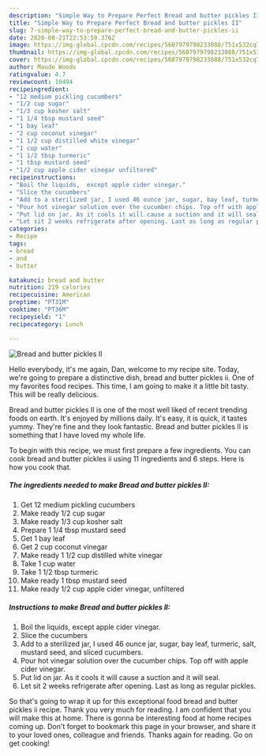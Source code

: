 ```yaml
---
description: "Simple Way to Prepare Perfect Bread and butter pickles II"
title: "Simple Way to Prepare Perfect Bread and butter pickles II"
slug: 7-simple-way-to-prepare-perfect-bread-and-butter-pickles-ii
date: 2020-08-21T22:53:59.376Z
image: https://img-global.cpcdn.com/recipes/5607979798233088/751x532cq70/bread-and-butter-pickles-ii-recipe-main-photo.jpg
thumbnail: https://img-global.cpcdn.com/recipes/5607979798233088/751x532cq70/bread-and-butter-pickles-ii-recipe-main-photo.jpg
cover: https://img-global.cpcdn.com/recipes/5607979798233088/751x532cq70/bread-and-butter-pickles-ii-recipe-main-photo.jpg
author: Maude Woods
ratingvalue: 4.7
reviewcount: 10494
recipeingredient:
- "12 medium pickling cucumbers"
- "1/2 cup sugar"
- "1/3 cup kosher salt"
- "1 1/4 tbsp mustard seed"
- "1 bay leaf"
- "2 cup coconut vinegar"
- "1 1/2 cup distilled white vinegar"
- "1 cup water"
- "1 1/2 tbsp turmeric"
- "1 tbsp mustard seed"
- "1/2 cup apple cider vinegar unfiltered"
recipeinstructions:
- "Boil the liquids,  except apple cider vinegar."
- "Slice the cucumbers"
- "Add to a sterilized jar, I used 46 ounce jar, sugar, bay leaf, turmeric, salt, mustard seed, and sliced cucumbers."
- "Pour hot vinegar solution over the cucumber chips. Top off with apple cider vinegar."
- "Put lid on jar. As it cools it will cause a suction and it will seal."
- "Let sit 2 weeks refrigerate after opening. Last as long as regular pickles."
categories:
- Recipe
tags:
- bread
- and
- butter

katakunci: bread and butter 
nutrition: 219 calories
recipecuisine: American
preptime: "PT31M"
cooktime: "PT36M"
recipeyield: "1"
recipecategory: Lunch

---
```



![Bread and butter pickles II](https://img-global.cpcdn.com/recipes/5607979798233088/751x532cq70/bread-and-butter-pickles-ii-recipe-main-photo.jpg)

Hello everybody, it's me again, Dan, welcome to my recipe site. Today, we're going to prepare a distinctive dish, bread and butter pickles ii. One of my favorites food recipes. This time, I am going to make it a little bit tasty. This will be really delicious.



Bread and butter pickles II is one of the most well liked of recent trending foods on earth. It's enjoyed by millions daily. It's easy, it is quick, it tastes yummy. They're fine and they look fantastic. Bread and butter pickles II is something that I have loved my whole life.


To begin with this recipe, we must first prepare a few ingredients. You can cook bread and butter pickles ii using 11 ingredients and 6 steps. Here is how you cook that.

<!--inarticleads1-->

##### The ingredients needed to make Bread and butter pickles II:

1. Get 12 medium pickling cucumbers
1. Make ready 1/2 cup sugar
1. Make ready 1/3 cup kosher salt
1. Prepare 1 1/4 tbsp mustard seed
1. Get 1 bay leaf
1. Get 2 cup coconut vinegar
1. Make ready 1 1/2 cup distilled white vinegar
1. Take 1 cup water
1. Take 1 1/2 tbsp turmeric
1. Make ready 1 tbsp mustard seed
1. Make ready 1/2 cup apple cider vinegar, unfiltered




<!--inarticleads2-->

##### Instructions to make Bread and butter pickles II:

1. Boil the liquids,  except apple cider vinegar.
1. Slice the cucumbers
1. Add to a sterilized jar, I used 46 ounce jar, sugar, bay leaf, turmeric, salt, mustard seed, and sliced cucumbers.
1. Pour hot vinegar solution over the cucumber chips. Top off with apple cider vinegar.
1. Put lid on jar. As it cools it will cause a suction and it will seal.
1. Let sit 2 weeks refrigerate after opening. Last as long as regular pickles.




So that's going to wrap it up for this exceptional food bread and butter pickles ii recipe. Thank you very much for reading. I am confident that you will make this at home. There is gonna be interesting food at home recipes coming up. Don't forget to bookmark this page in your browser, and share it to your loved ones, colleague and friends. Thanks again for reading. Go on get cooking!

